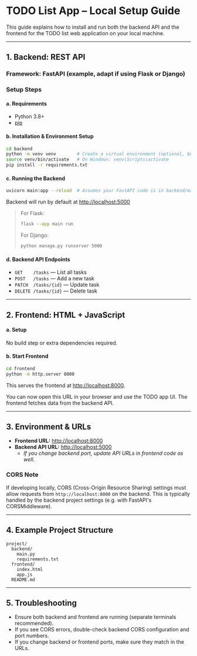 # TODO List App – Local Setup Guide

This guide explains how to install and run both the backend API and the frontend for the TODO list web application on your local machine.

---

## 1. Backend: REST API

### Framework: FastAPI (example, adapt if using Flask or Django)

### Setup Steps

#### a. Requirements
- Python 3.8+
- [pip](https://pip.pypa.io/en/stable/)

#### b. Installation & Environment Setup

```bash
cd backend
python -m venv venv        # Create a virtual environment (optional, but recommended)
source venv/bin/activate   # On Windows: venv\Scripts\activate
pip install -r requirements.txt
```

#### c. Running the Backend

```bash
uvicorn main:app --reload  # Assumes your FastAPI code is in backend/main.py
```
Backend will run by default at [http://localhost:5000](http://localhost:5000)

> For Flask:
> ```bash
> flask --app main run
> ```
> For Django:
> ```bash
> python manage.py runserver 5000
> ```

#### d. Backend API Endpoints
- `GET    /tasks`          — List all tasks
- `POST   /tasks`          — Add a new task
- `PATCH  /tasks/{id}`     — Update task
- `DELETE /tasks/{id}`     — Delete task

---

## 2. Frontend: HTML + JavaScript

#### a. Setup
No build step or extra dependencies required.

#### b. Start Frontend

```bash
cd frontend
python -m http.server 8000
```

This serves the frontend at [http://localhost:8000](http://localhost:8000).

You can now open this URL in your browser and use the TODO app UI. The frontend fetches data from the backend API.

---

## 3. Environment & URLs

- **Frontend URL:**  [http://localhost:8000](http://localhost:8000)
- **Backend API URL:** [http://localhost:5000](http://localhost:5000)
  - _If you change backend port, update API URLs in frontend code as well._

### CORS Note
If developing locally, CORS (Cross-Origin Resource Sharing) settings must allow requests from `http://localhost:8000` on the backend. This is typically handled by the backend project settings (e.g. with FastAPI's CORSMiddleware).

---

## 4. Example Project Structure

```
project/
  backend/
    main.py
    requirements.txt
  frontend/
    index.html
    app.js
  README.md
```

---

## 5. Troubleshooting

- Ensure both backend and frontend are running (separate terminals recommended).
- If you see CORS errors, double-check backend CORS configuration and port numbers.
- If you change backend or frontend ports, make sure they match in the URLs.
